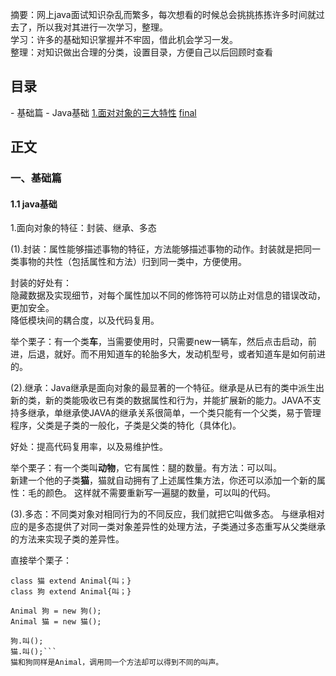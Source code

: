 摘要：网上java面试知识杂乱而繁多，每次想看的时候总会挑挑拣拣许多时间就过去了，所以我对其进行一次学习，整理。  
学习：许多的基础知识掌握并不牢固，借此机会学习一发。  
整理：对知识做出合理的分类，设置目录，方便自己以后回顾时查看
<h2>目录</h2>
 - 基础篇
    - Java基础  
         <a href="#1.1.1">1.面对对象的三大特性</a>  
         <a href="#1.1.2">final<a>
<h2>正文</h2>
<h3>一、基础篇</h3>
<h4>1.1 java基础</h4>
<P id="1.1.1">1.面向对象的特征：封装、继承、多态  </p>  

(1).封装：属性能够描述事物的特征，方法能够描述事物的动作。封装就是把同一类事物的共性（包括属性和方法）归到同一类中，方便使用。

封装的好处有：  
隐藏数据及实现细节，对每个属性加以不同的修饰符可以防止对信息的错误改动，更加安全。   
降低模块间的耦合度，以及代码复用。  

举个栗子：有一个类<b>车</b>，当需要使用时，只需要new一辆车，然后点击启动，前进，后退，就好。而不用知道车的轮胎多大，发动机型号，或者知道车是如何前进的。  

(2).继承：Java继承是面向对象的最显著的一个特征。继承是从已有的类中派生出新的类，新的类能吸收已有类的数据属性和行为，并能扩展新的能力。JAVA不支持多继承，单继承使JAVA的继承关系很简单，一个类只能有一个父类，易于管理程序，父类是子类的一般化，子类是父类的特化（具体化)。

好处：提高代码复用率，以及易维护性。  

举个栗子：有一个类叫<b>动物</b>，它有属性：腿的数量。有方法：可以叫。  
新建一个他的子类<b>猫</b>，猫就自动拥有了上述属性集方法，你还可以添加一个新的属性：毛的颜色。
这样就不需要重新写一遍腿的数量，可以叫的代码。  

(3).多态：不同类对象对相同行为的不同反应，我们就把它叫做多态。 与继承相对应的是多态提供了对同一类对象差异性的处理方法，子类通过多态重写从父类继承的方法来实现子类的差异性。  

直接举个栗子：  
```class Aninal{ 叫；}//叫是动物的一个方法  
class 猫 extend Animal{叫；}
class 狗 extend Animal{叫；}

Animal 狗 = new 狗();
Animal 猫 = new 猫();  

狗.叫();  
猫.叫();```
猫和狗同样是Animal，调用同一个方法却可以得到不同的叫声。
